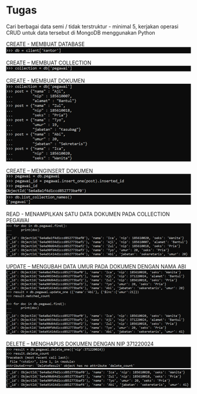 # Tugas
Cari berbagai data semi / tidak terstruktur - minimal 5, kerjakan operasi CRUD untuk data tersebut di MongoDB menggunakan Python


CREATE - MEMBUAT DATABASE
![Picture33](Picture33.png)

CREATE – MEMBUAT COLLECTION
![Picture34](Picture34.png)

CREATE - MEMBUAT DOKUMEN
![Picture35](Picture35.png)

CREATE – MENGINSERT DOKUMEN
![Picture36](Picture36.png)
![Picture37](Picture37.png)

READ - MENAMPILKAN SATU DATA DOKUMEN PADA COLLECTION PEGAWAI 
![Picture38](Picture38.png)

UPDATE – MENGUBAH DATA UMUR PADA DOKUMEN DENGAN NAMA ABI
![Picture39](Picture39.png)

DELETE – MENGHAPUS DOKUMEN DENGAN NIP 371220024
![Picture40](Picture40.png)
![Picture41](Picture41.png)